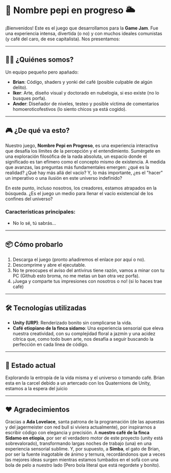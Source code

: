 # 🌌 **Nombre pepi en progreso** 🌥️

¡Bienvenidos! Este es el juego que desarrollamos para la **Game Jam**. Fue una experiencia intensa, divertida (o no) y con muchos ideales comunistas (y café del caro, de ese capitalista). Nos presentamos:

---

## 🧑‍💻 **¿Quiénes somos?**
Un equipo pequeño pero apañado:
- **Brian**: Código, shaders y yonki del café (posible culpable de algún delito).  
- **Iker**: Arte, diseño visual y doctorado en nubelogia, si eso existe (no lo busques porfa).  
- **Ander**: Diseñador de niveles, testeo y posible víctima de comentarios homoeroticofestivos (lo siento chicos ya está cogido).

---

## 🎮 **¿De qué va esto?**
Nuestro juego, **Nombre Pepi en Progreso**, es una experiencia interactiva que desafía los límites de la percepción y el entendimiento. Sumérgete en una exploración filosófica de la nada absoluta, un espacio donde el significado es tan efímero como el concepto mismo de existencia. A medida que avanzas, las preguntas más fundamentales emergen: ¿qué es la realidad? ¿Qué hay más allá del vacío? Y, lo más importante, ¿es el "hacer" un imperativo o una ilusión en este universo indefinido?

En este punto, incluso nosotros, los creadores, estamos atrapados en la búsqueda. ¿Es el juego un medio para llenar el vacío existencial de los confines del universo? 

### **Características principales**:
- No lo sé, tú sabrás...

---

## 📦 **Cómo probarlo**
1. Descarga el juego (pronto añadiremos el enlace por aquí o no).  
2. Descomprime y abre el ejecutable.
4. No te preocupes el aviso del antivirus tiene razón, vamos a minar con tu PC (Github esto broma, no me metas un ban otra vez porfa). 
3. ¡Juega y comparte tus impresiones con nosotros o no! (si lo haces trae café)

---

## 🛠️ **Tecnologías utilizadas**
- **Unity (URP)**: Renderizado bonito sin complicarse la vida.  
- **Café etiopiano de la finca sidamo**: Una experiencia sensorial que eleva nuestra creatividad, con su complejidad floral a jazmín y una acidez cítrica que, como todo buen arte, nos desafía a seguir buscando la perfección en cada línea de código.

---

## 🚀 **Estado actual**
Explorando la entropía de la vida misma y el universo o tomando café.
Brian esta en la carcel debido a un artercado con los Quaternions de Unity, estamos a la espera del juicio

---

## ❤️ **Agradecimientos**
Gracias a **Ada Lovelace**, santa patrona de la programación (de las apuestas y del jagermeister con red bull si viviera actualmente), por inspirarnos a escribir código con elegancia y precisión. A **nuestro café de la finca Sidamo en etiopia**, por ser el verdadero motor de este proyecto (unity está sobrevalorado), transformando largas noches de trabajo (una) en una experiencia sensorial sublime. Y, por supuesto, a **Simba**, el gato de Brian, por ser la fuente inagotable de ánimo y ternura, recordándonos que a veces las mejores ideas surgen mientras estamos tumbados en el sofá con una bola de pelo a nuestro lado (Pero bola literal que está regordete y bonito).